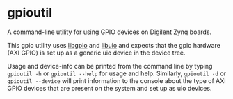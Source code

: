 # gpioutil

A command-line utility for using GPIO devices on Digilent Zynq boards.

This gpio utility uses [libgpio](https://github.com/mitchellorsucci/libgpio) and [libuio](https://github.com/mitchellorsucci/libuio) and expects that the gpio hardware (AXI GPIO) is set up as a generic uio device in the device tree.

Usage and device-info can be printed from the command line by typing `gpioutil -h` or `gpioutil --help` for usage and help.
Similarly, `gpioutil -d` or `gpioutil --device` will print information to the console about the type of AXI GPIO devices that are present on the system and set up as uio devices.





